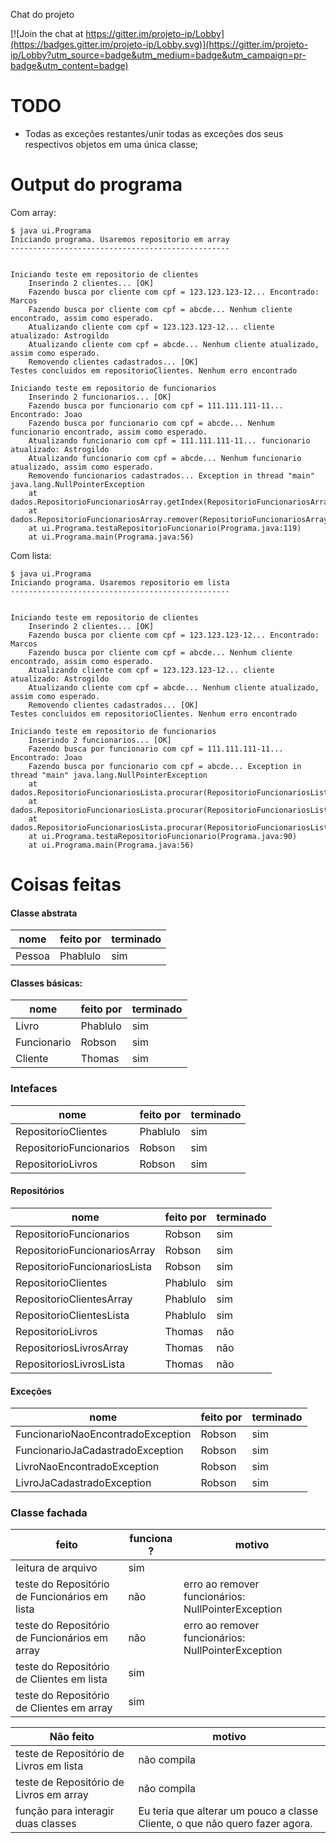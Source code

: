 Chat do projeto

[![Join the chat at https://gitter.im/projeto-ip/Lobby](https://badges.gitter.im/projeto-ip/Lobby.svg)](https://gitter.im/projeto-ip/Lobby?utm_source=badge&utm_medium=badge&utm_campaign=pr-badge&utm_content=badge)

# TODO #

- Todas as exceções restantes/unir todas as exceções dos seus respectivos objetos em uma única classe;


# Output do programa
Com array:
```
$ java ui.Programa
Iniciando programa. Usaremos repositorio em array
-------------------------------------------------


Iniciando teste em repositorio de clientes
	Inserindo 2 clientes... [OK]
	Fazendo busca por cliente com cpf = 123.123.123-12... Encontrado: Marcos
	Fazendo busca por cliente com cpf = abcde... Nenhum cliente encontrado, assim como esperado.
	Atualizando cliente com cpf = 123.123.123-12... cliente atualizado: Astrogildo
	Atualizando cliente com cpf = abcde... Nenhum cliente atualizado, assim como esperado.
	Removendo clientes cadastrados... [OK]
Testes concluidos em repositorioClientes. Nenhum erro encontrado

Iniciando teste em repositorio de funcionarios
	Inserindo 2 funcionarios... [OK]
	Fazendo busca por funcionario com cpf = 111.111.111-11... Encontrado: Joao
	Fazendo busca por funcionario com cpf = abcde... Nenhum funcionario encontrado, assim como esperado.
	Atualizando funcionario com cpf = 111.111.111-11... funcionario atualizado: Astrogildo
	Atualizando funcionario com cpf = abcde... Nenhum funcionario atualizado, assim como esperado.
	Removendo funcionarios cadastrados... Exception in thread "main" java.lang.NullPointerException
	at dados.RepositorioFuncionariosArray.getIndex(RepositorioFuncionariosArray.java:20)
	at dados.RepositorioFuncionariosArray.remover(RepositorioFuncionariosArray.java:68)
	at ui.Programa.testaRepositorioFuncionario(Programa.java:119)
	at ui.Programa.main(Programa.java:56)
```
Com lista:
```
$ java ui.Programa
Iniciando programa. Usaremos repositorio em lista
-------------------------------------------------


Iniciando teste em repositorio de clientes
	Inserindo 2 clientes... [OK]
	Fazendo busca por cliente com cpf = 123.123.123-12... Encontrado: Marcos
	Fazendo busca por cliente com cpf = abcde... Nenhum cliente encontrado, assim como esperado.
	Atualizando cliente com cpf = 123.123.123-12... cliente atualizado: Astrogildo
	Atualizando cliente com cpf = abcde... Nenhum cliente atualizado, assim como esperado.
	Removendo clientes cadastrados... [OK]
Testes concluidos em repositorioClientes. Nenhum erro encontrado

Iniciando teste em repositorio de funcionarios
	Inserindo 2 funcionarios... [OK]
	Fazendo busca por funcionario com cpf = 111.111.111-11... Encontrado: Joao
	Fazendo busca por funcionario com cpf = abcde... Exception in thread "main" java.lang.NullPointerException
	at dados.RepositorioFuncionariosLista.procurar(RepositorioFuncionariosLista.java:25)
	at dados.RepositorioFuncionariosLista.procurar(RepositorioFuncionariosLista.java:28)
	at dados.RepositorioFuncionariosLista.procurar(RepositorioFuncionariosLista.java:28)
	at ui.Programa.testaRepositorioFuncionario(Programa.java:90)
	at ui.Programa.main(Programa.java:56)
```


# Coisas feitas #

#### Classe abstrata ####

| nome | feito por | terminado
|------|-----------|----------|
| Pessoa | Phablulo | sim

#### Classes básicas: ####

| nome | feito por | terminado
|------|-----------|----------|
| Livro | Phablulo  | sim
| Funcionario | Robson | sim
| Cliente | Thomas | sim


### Intefaces ###

| nome | feito por | terminado
|------|-----------|-----------|
| RepositorioClientes | Phablulo | sim
| RepositorioFuncionarios | Robson | sim
| RepositorioLivros | Robson | sim


#### Repositórios ####

| nome | feito por | terminado |
|------|-----------|-----------|
| RepositorioFuncionarios | Robson | sim
| RepositorioFuncionariosArray | Robson | sim
| RepositorioFuncionariosLista | Robson | sim
| RepositorioClientes | Phablulo | sim
| RepositorioClientesArray | Phablulo | sim
| RepositorioClientesLista | Phablulo | sim
| RepositorioLivros | Thomas | não
| RepositoriosLivrosArray | Thomas | não
| RepositoriosLivrosLista | Thomas | não

#### Exceções ####
| nome | feito por | terminado |
|------|-----------|-----------|
| FuncionarioNaoEncontradoException | Robson | sim
| FuncionarioJaCadastradoException | Robson | sim
| LivroNaoEncontradoException | Robson | sim
| LivroJaCadastradoException | Robson | sim


### Classe fachada ###


| feito | funciona ? | motivo
|-------|------------|---------
| leitura de arquivo | sim |
| teste do Repositório de Funcionários em lista | não | erro ao remover funcionários: NullPointerException
| teste do Repositório de Funcionários em array | não | erro ao remover funcionários: NullPointerException
| teste do Repositório de Clientes em lista | sim |
| teste do Repositório de Clientes em array | sim |

| **Não** feito | motivo |
|---------------|--------|
| teste de Repositório de Livros em lista | não compila
| teste de Repositório de Livros em array | não compila
| função para interagir duas classes | Eu teria que alterar um pouco a classe Cliente, o que não quero fazer agora.
